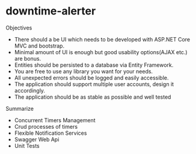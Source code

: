 # downtime-alerter

Objectives
* There should a be UI which needs to be developed with ASP.NET Core MVC and
bootstrap.
* Minimal amount of UI is enough but good usability options(AJAX etc.) are bonus.
* Entities should be persisted to a database via Entity Framework.
* You are free to use any library you want for your needs.
* All unexpected errors should be logged and easily accessible.
* The application should support multiple user accounts, design it accordingly.
* The application should be as stable as possible and well tested

Summarize
* Concurrent Timers Management
* Crud processes of timers
* Flexible Notification Services
* Swagger Web Api
* Unit Tests